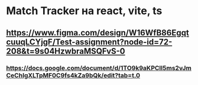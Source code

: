 # Match Tracker на react, vite, ts

## https://www.figma.com/design/W16WfB86EgqtcuuqLCYjgF/Test-assignment?node-id=72-208&t=9s04HzwbraMSQFvS-0

### https://docs.google.com/document/d/1TO9k9aKPClI5ms2vJmCeChIgXLTpMF0C9fs4kZa9bQk/edit?tab=t.0

